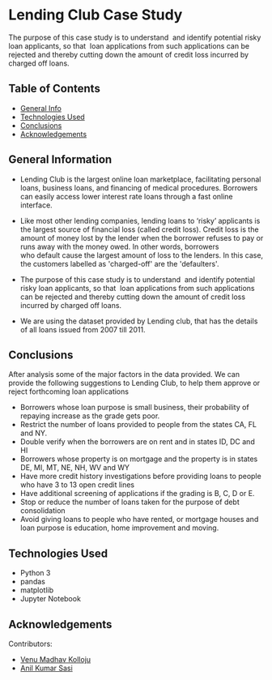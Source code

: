 # Lending Club Case Study
The purpose of this case study is to understand  and identify potential risky loan applicants, so that  loan applications from such applications can be rejected and thereby cutting down the amount of credit loss incurred by charged off loans.

## Table of Contents
* [General Info](#general-information)
* [Technologies Used](#technologies-used)
* [Conclusions](#conclusions)
* [Acknowledgements](#acknowledgements)

## General Information
- Lending Club is the largest online loan marketplace, facilitating personal loans, business loans, and financing of medical procedures. Borrowers can easily access lower interest rate loans through a fast online interface. 

- Like most other lending companies, lending loans to ‘risky’ applicants is the largest source of financial loss (called credit loss). Credit loss is the amount of money lost by the lender when the borrower refuses to pay or runs away with the money owed. In other words, borrowers who default cause the largest amount of loss to the lenders. In this case, the customers labelled as 'charged-off' are the 'defaulters'. 

- The purpose of this case study is to understand  and identify potential risky loan applicants, so that  loan applications from such applications can be rejected and thereby cutting down the amount of credit loss incurred by charged off loans.

- We are using the dataset provided by Lending club, that has the details of all loans issued from 2007 till 2011.

## Conclusions
After analysis some of the major factors in the data provided. We can provide the following suggestions to Lending Club, to help them approve or reject forthcoming loan applications
- Borrowers whose loan purpose is small business, their probability of repaying increase as the grade gets poor.
- Restrict the number of loans provided to people from the states CA, FL and NY.
- Double verify when the borrowers are on rent and in states ID, DC and HI
- Borrowers whose property is on mortgage and the property is in states DE, MI, MT, NE, NH, WV and WY
- Have more credit history investigations before providing loans to people who have 3 to 13 open credit lines
- Have additional screening of applications if the grading is B, C, D or E.
- Stop or reduce the number of loans taken for the purpose of debt consolidation
- Avoid giving loans to people who have rented, or mortgage houses and loan purpose is education, home improvement and moving.

## Technologies Used
- Python 3
- pandas
- matplotlib
- Jupyter Notebook

## Acknowledgements
Contributors:
* [Venu Madhav Kolloju](https://github.com/VenuMadhavKolloju)
* [Anil Kumar Sasi](https://github.com/aks2169/)

